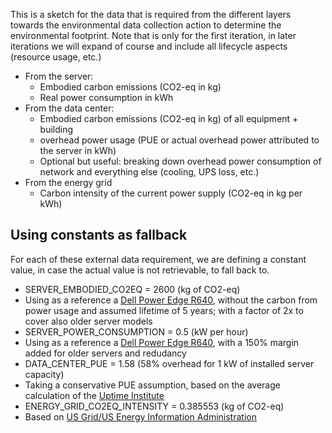 This is a sketch for the data that is required from the different layers towards the environmental data collection action to determine the environmental footprint.
Note that is only for the first iteration, in later iterations we will expand of course and include all lifecycle aspects (resource usage, etc.)

* From the server: 
  * Embodied carbon emissions (CO2-eq in kg) 
  * Real power consumption in kWh
* From the data center: 
  * Embodied carbon emissions (CO2-eq in kg) of all equipment + building
  * overhead power usage (PUE or actual overhead power attributed to the server in kWh)
  * Optional but useful: breaking down overhead power consumption of network and everything else (cooling, UPS loss, etc.)
* From the energy grid 
  * Carbon intensity of the current power supply (CO2-eq in kg per kWh)

## Using constants as fallback

For each of these external data requirement, we are defining a constant value, in case the actual value is not retrievable, to fall back to.

* SERVER_EMBODIED_CO2EQ = 2600 (kg of CO2-eq)
 * Using as a reference a [Dell Power Edge R640](https://i.dell.com/sites/csdocuments/CorpComm_Docs/en/carbon-footprint-poweredge-r640.pdf), without the carbon from power usage and assumed lifetime of 5 years; with a factor of 2x to cover also older server models
* SERVER_POWER_CONSUMPTION = 0.5 (kW per hour)
 * Using as a reference a [Dell Power Edge R640](https://i.dell.com/sites/csdocuments/CorpComm_Docs/en/carbon-footprint-poweredge-r640.pdf), with a 150% margin added for older servers and redudancy
* DATA_CENTER_PUE = 1.58 (58% overhead for 1 kW of installed server capacity)
 * Taking a conservative PUE assumption, based on the average calculation of the [Uptime Institute](https://journal.uptimeinstitute.com/data-center-pues-flat-since-2013/)
* ENERGY_GRID_CO2EQ_INTENSITY = 0.385553 (kg of CO2-eq)
 * Based on [US Grid/US Energy Information Administration](https://www.eia.gov/tools/faqs/faq.php?id=74&t=11)
